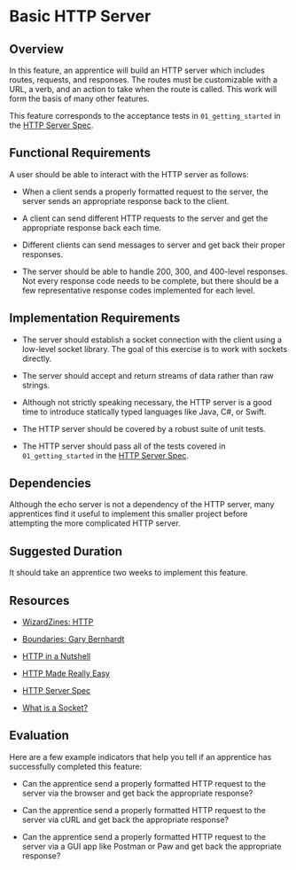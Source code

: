 # Basic HTTP Server

## Overview

In this feature, an apprentice will build an HTTP server which includes routes, requests, and responses. The routes must be customizable with a URL, a verb, and an action to take when the route is called. This work will form the basis of many other features.

This feature corresponds to the acceptance tests in `01_getting_started` in the [HTTP Server Spec](../../../http_server_spec/README.md).

## Functional Requirements

A user should be able to interact with the HTTP server as follows:

* When a client sends a properly formatted request to the server, the server sends an appropriate response back to the client.

* A client can send different HTTP requests to the server and get the appropriate response back each time.

* Different clients can send messages to server and get back their proper responses.

* The server should be able to handle 200, 300, and 400-level responses. Not every response code needs to be complete, but there should be a few representative response codes implemented for each level.

## Implementation Requirements

* The server should establish a socket connection with the client using a low-level socket library. The goal of this exercise is to work with sockets directly.

* The server should accept and return streams of data rather than raw strings.

* Although not strictly speaking necessary, the HTTP server is a good time to introduce statically typed languages like Java, C#, or Swift.

* The HTTP server should be covered by a robust suite of unit tests.

* The HTTP server should pass all of the tests covered in `01_getting_started` in the [HTTP Server Spec](../../../http_server_spec/README.md).

## Dependencies

Although the echo server is not a dependency of the HTTP server, many apprentices find it useful to implement this smaller project before attempting the more complicated HTTP server.

## Suggested Duration

It should take an apprentice two weeks to implement this feature.

## Resources

* [WizardZines: HTTP](https://wizardzines.com/zines/http/)

* [Boundaries: Gary Bernhardt](https://www.destroyallsoftware.com/talks/boundaries)

* [HTTP in a Nutshell](https://medium.freecodecamp.org/restful-services-part-i-http-in-a-nutshell-aab3bfedd131)

* [HTTP Made Really Easy](https://www.jmarshall.com/easy/http/)

* [HTTP Server Spec](https://github.com/8thlight/http_server_spec)

* [What is a Socket?](https://docs.oracle.com/javase/tutorial/networking/sockets/definition.html)

## Evaluation

Here are a few example indicators that help you tell if an apprentice has successfully completed this feature:

* Can the apprentice send a properly formatted HTTP request to the server via the browser and get back the appropriate response?

* Can the apprentice send a properly formatted HTTP request to the server via cURL and get back the appropriate response?

* Can the apprentice send a properly formatted HTTP request to the server via a GUI app like Postman or Paw and get back the appropriate response?
